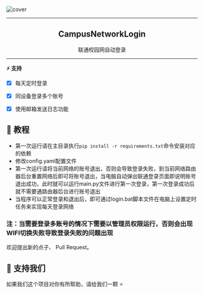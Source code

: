![cover](https://yupao.site/wp-content/uploads/2023/10/index.png)

------------------------------------
<p align="center">
  <h2 align="center">CampusNetworkLogin</h2>
  <p align="center">
    联通校园网自动登录
    <br/>
  </p>
</p>

***
**⚡ 支持**   
* [x] 每天定时登录
* [x] 同设备登录多个账号
* [x] 使用邮箱发送日志功能


## 🔧 教程

* 第一次运行请在主目录执行```pip install -r requirements.txt```命令安装对应的依赖
* 修改config.yaml配置文件
* 第一次运行请将当前网络的账号退出，否则会导致登录失败，到当前网络路由器后台重置网络后即可将账号退出，当电脑自动弹出联通登录页面即说明账号退出成功，此时就可以运行main.py文件进行第一次登录，第一次登录成功后就不需要通路由器后台进行账号退出
* 当程序可以正常登录和退出后，即可通过login.bat脚本文件在电脑上设置定时任务来实现每天登录网络
### 注：当需要登录多账号的情况下需要以管理员权限运行，否则会出现WIFI切换失败导致登录失败的问题出现


欢迎提出新的点子、 Pull Request。  


## 💪 支持我们

如果我们这个项目对你有所帮助，请给我们一颗 ⭐️
